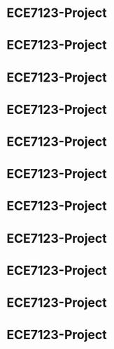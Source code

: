 # ECE7123-Project
# ECE7123-Project
# ECE7123-Project
# ECE7123-Project
# ECE7123-Project
# ECE7123-Project
# ECE7123-Project
# ECE7123-Project
# ECE7123-Project
# ECE7123-Project
# ECE7123-Project
